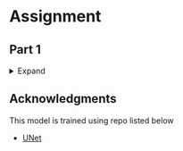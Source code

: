 # Assignment
## Part 1
<details>
<summary>Expand</summary>
1. Train your own UNet from scratch
2. Train 4 times:
    - MP+Tr+CE
    - MP+Tr+Dice Loss
    - StrConv+Tr+CE
    - StrConv+Ups+Dice Loss

## Introduction
The goal of this assignment is to implement Unet model from scratch for segmentation task. Train it
with different type of losses and layers.

## MP+Tr+CE
### Train logs
    Epoch 1
    Train: Loss=0.5826 Batch_id=57: 100%|██████████| 58/58 [00:16<00:00,  3.46it/s]
    Test set: Average loss: 1.3338
    Epoch 2
    Train: Loss=0.4544 Batch_id=57: 100%|██████████| 58/58 [00:16<00:00,  3.55it/s]
    Test set: Average loss: 0.8280
    Epoch 3
    Train: Loss=0.4951 Batch_id=57: 100%|██████████| 58/58 [00:16<00:00,  3.51it/s]
    Test set: Average loss: 0.6460
    Epoch 4
    Train: Loss=0.4133 Batch_id=57: 100%|██████████| 58/58 [00:16<00:00,  3.52it/s]
    Test set: Average loss: 1.1128
    Epoch 5
    Train: Loss=0.3978 Batch_id=57: 100%|██████████| 58/58 [00:16<00:00,  3.48it/s]
    Test set: Average loss: 1.0972
    ...
    Epoch 21
    Train: Loss=0.1921 Batch_id=57: 100%|██████████| 58/58 [00:16<00:00,  3.47it/s]
    Test set: Average loss: 0.9850
    Epoch 22
    Train: Loss=0.1754 Batch_id=57: 100%|██████████| 58/58 [00:16<00:00,  3.51it/s]
    Test set: Average loss: 0.8336
    Epoch 23
    Train: Loss=0.1410 Batch_id=57: 100%|██████████| 58/58 [00:16<00:00,  3.53it/s]
    Test set: Average loss: 0.6560
    Epoch 24
    Train: Loss=0.1979 Batch_id=57: 100%|██████████| 58/58 [00:16<00:00,  3.52it/s]
    Test set: Average loss: 0.6963
    Epoch 25
    Train: Loss=0.1930 Batch_id=57: 100%|██████████| 58/58 [00:16<00:00,  3.53it/s]
    Test set: Average loss: 0.5283

### Performance Graph
![MP+Tr+CE metrics](./images/MP_Tr_CE_metrics.png)

### Results
![MP+Tr+CE results](./images/MP_Tr_CE_results.png)

## MP+Tr+Dice Loss
### Train logs
    CUDA Available? True
    Epoch 1
    Train: Loss=0.1578 Batch_id=28: 100%|██████████| 29/29 [00:17<00:00,  1.70it/s]
    Test set: Average loss: 0.2559
    Epoch 2
    Train: Loss=0.1554 Batch_id=28: 100%|██████████| 29/29 [00:16<00:00,  1.74it/s]
    Test set: Average loss: 0.2501
    Epoch 3
    Train: Loss=0.1305 Batch_id=28: 100%|██████████| 29/29 [00:16<00:00,  1.73it/s]
    Test set: Average loss: 0.2115
    Epoch 4
    Train: Loss=0.1166 Batch_id=28: 100%|██████████| 29/29 [00:16<00:00,  1.71it/s]
    Test set: Average loss: 0.1905
    Epoch 5
    Train: Loss=0.1199 Batch_id=28: 100%|██████████| 29/29 [00:16<00:00,  1.74it/s]
    Test set: Average loss: 0.1816
    ...
    Epoch 21
    Train: Loss=0.0528 Batch_id=28: 100%|██████████| 29/29 [00:17<00:00,  1.70it/s]
    Test set: Average loss: 0.0948
    Epoch 22
    Train: Loss=0.0504 Batch_id=28: 100%|██████████| 29/29 [00:17<00:00,  1.69it/s]
    Test set: Average loss: 0.1257
    Epoch 23
    Train: Loss=0.0530 Batch_id=28: 100%|██████████| 29/29 [00:16<00:00,  1.72it/s]
    Test set: Average loss: 0.0909
    Epoch 24
    Train: Loss=0.0492 Batch_id=28: 100%|██████████| 29/29 [00:16<00:00,  1.74it/s]
    Test set: Average loss: 0.1136
    Epoch 25
    Train: Loss=0.0448 Batch_id=28: 100%|██████████| 29/29 [00:16<00:00,  1.74it/s]
    Test set: Average loss: 0.1120

### Performance Graph
![MP+Tr+Dice Loss metrics](./images/MP_Tr_Dice_Loss_metrics.png)

### Results
![MP+Tr+Dice Loss results](./images/MP_Tr_Dice_Loss_results.png)

## StrConv+Tr+CE
### Train logs
    CUDA Available? True
    Epoch 1
    Train: Loss=0.5796 Batch_id=57: 100%|██████████| 58/58 [00:16<00:00,  3.42it/s]
    Test set: Average loss: 1.3183
    Epoch 2
    Train: Loss=0.5894 Batch_id=57: 100%|██████████| 58/58 [00:16<00:00,  3.41it/s]
    Test set: Average loss: 0.5862
    Epoch 3
    Train: Loss=0.5051 Batch_id=57: 100%|██████████| 58/58 [00:17<00:00,  3.39it/s]
    Test set: Average loss: 0.5981
    Epoch 4
    Train: Loss=0.5162 Batch_id=57: 100%|██████████| 58/58 [00:16<00:00,  3.43it/s]
    Test set: Average loss: 0.5238
    Epoch 5
    Train: Loss=0.4325 Batch_id=57: 100%|██████████| 58/58 [00:16<00:00,  3.42it/s]
    Test set: Average loss: 0.5245
    ...
    Epoch 21
    Train: Loss=0.2533 Batch_id=57: 100%|██████████| 58/58 [00:16<00:00,  3.47it/s]
    Test set: Average loss: 0.4071
    Epoch 22
    Train: Loss=0.2243 Batch_id=57: 100%|██████████| 58/58 [00:16<00:00,  3.47it/s]
    Test set: Average loss: 0.3076
    Epoch 23
    Train: Loss=0.2697 Batch_id=57: 100%|██████████| 58/58 [00:16<00:00,  3.48it/s]
    Test set: Average loss: 0.3325
    Epoch 24
    Train: Loss=0.2400 Batch_id=57: 100%|██████████| 58/58 [00:16<00:00,  3.49it/s]
    Test set: Average loss: 0.4501
    Epoch 25
    Train: Loss=0.2470 Batch_id=57: 100%|██████████| 58/58 [00:16<00:00,  3.41it/s]
    Test set: Average loss: 0.2871

### Performance Graph
![StrConv+Tr+CE metrics](./images/StrConv_Tr_CE_metrics.png)

### Results
![StrConv+Tr+CE results](./images/StrConv_Tr_CE_results.png)

## StrConv+Ups+Dice Loss
### Train logs
    CUDA Available? True
    Epoch 1
    Train: Loss=0.1710 Batch_id=114: 100%|██████████| 115/115 [00:18<00:00,  6.26it/s]
    Test set: Average loss: 0.1596
    Epoch 2
    Train: Loss=0.1415 Batch_id=114: 100%|██████████| 115/115 [00:18<00:00,  6.31it/s]
    Test set: Average loss: 0.1661
    Epoch 3
    Train: Loss=0.1201 Batch_id=114: 100%|██████████| 115/115 [00:18<00:00,  6.29it/s]
    Test set: Average loss: 0.1223
    Epoch 4
    Train: Loss=0.0969 Batch_id=114: 100%|██████████| 115/115 [00:18<00:00,  6.28it/s]
    Test set: Average loss: 0.1148
    Epoch 5
    Train: Loss=0.0990 Batch_id=114: 100%|██████████| 115/115 [00:18<00:00,  6.28it/s]
    Test set: Average loss: 0.1261
    Epoch 20
    Train: Loss=0.0663 Batch_id=114: 100%|██████████| 115/115 [00:17<00:00,  6.42it/s]
    Test set: Average loss: 0.1391
    Epoch 21
    Train: Loss=0.0602 Batch_id=114: 100%|██████████| 115/115 [00:17<00:00,  6.43it/s]
    Test set: Average loss: 0.0642
    Epoch 22
    Train: Loss=0.0613 Batch_id=114: 100%|██████████| 115/115 [00:17<00:00,  6.41it/s]
    Test set: Average loss: 0.0651
    Epoch 23
    Train: Loss=0.0561 Batch_id=114: 100%|██████████| 115/115 [00:18<00:00,  6.34it/s]

### Performance Graph
![StrConv+Ups+Dice Loss metrics](./images/StrConv_Ups_Dice_Loss_metrics.png)

### Results
![StrConv+Ups+Dice Loss results](./images/StrConv_Ups_Dice_Loss_results.png)
</details>

## Acknowledgments
This model is trained using repo listed below
* [UNet](https://github.com/AkashDataScience/unet_pytorch)